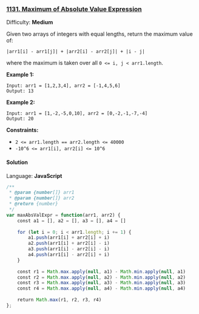 ### [1131\. Maximum of Absolute Value Expression](https://leetcode.com/problems/maximum-of-absolute-value-expression/)

Difficulty: **Medium**


Given two arrays of integers with equal lengths, return the maximum value of:

`|arr1[i] - arr1[j]| + |arr2[i] - arr2[j]| + |i - j|`

where the maximum is taken over all `0 <= i, j < arr1.length`.

**Example 1:**

```
Input: arr1 = [1,2,3,4], arr2 = [-1,4,5,6]
Output: 13
```

**Example 2:**

```
Input: arr1 = [1,-2,-5,0,10], arr2 = [0,-2,-1,-7,-4]
Output: 20
```

**Constraints:**

*   `2 <= arr1.length == arr2.length <= 40000`
*   `-10^6 <= arr1[i], arr2[i] <= 10^6`


#### Solution

Language: **JavaScript**

```javascript
/**
 * @param {number[]} arr1
 * @param {number[]} arr2
 * @return {number}
 */
var maxAbsValExpr = function(arr1, arr2) {
    const a1 = [], a2 = [], a3 = [], a4 = []
    
    for (let i = 0; i < arr1.length; i += 1) {
        a1.push(arr1[i] + arr2[i] + i)
        a2.push(arr1[i] + arr2[i] - i)
        a3.push(arr1[i] - arr2[i] - i)
        a4.push(arr1[i] - arr2[i] + i)
    }
    
    const r1 = Math.max.apply(null, a1) - Math.min.apply(null, a1)
    const r2 = Math.max.apply(null, a2) - Math.min.apply(null, a2)
    const r3 = Math.max.apply(null, a3) - Math.min.apply(null, a3)
    const r4 = Math.max.apply(null, a4) - Math.min.apply(null, a4)
    
    return Math.max(r1, r2, r3, r4)
};
```